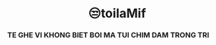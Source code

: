 <H1><Center>😒toilaMif</H1>
<H3>TE GHE VI KHONG BIET BOI MA TUI CHIM DAM TRONG TRI</H3>
<!---
toilaMif/toilaMif is a ✨ special ✨ repository because its `README.md` (this file) appears on your GitHub profile.
You can click the Preview link to take a look at your changes.
--->
